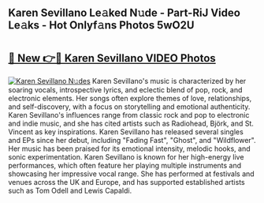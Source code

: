 ## Karen Sevillano Le𝚊ked N𝚞de - Part-RiJ Video Le𝚊ks - Hot Onlyf𝚊ns Photos 5wO2U

# <h2><a href="http://ac36321.deff.icu/?id=Karen+Sevillano">🔗 New 👉🔴 Karen Sevillano VIDEO Photos</a></h2>

[![Karen Sevillano N𝚞des](https://i.imgur.com/rIISA9y.gif)](http://ac36321.deff.icu/?id=Karen+Sevillano)
Karen Sevillano's music is characterized by her soaring vocals, introspective lyrics, and eclectic blend of pop, rock, and electronic elements. Her songs often explore themes of love, relationships, and self-discovery, with a focus on storytelling and emotional authenticity. Karen Sevillano's influences range from classic rock and pop to electronic and indie music, and she has cited artists such as Radiohead, Björk, and St. Vincent as key inspirations. Karen Sevillano has released several singles and EPs since her debut, including "Fading Fast", "Ghost", and "Wildflower". Her music has been praised for its emotional intensity, melodic hooks, and sonic experimentation. Karen Sevillano is known for her high-energy live performances, which often feature her playing multiple instruments and showcasing her impressive vocal range. She has performed at festivals and venues across the UK and Europe, and has supported established artists such as Tom Odell and Lewis Capaldi.
